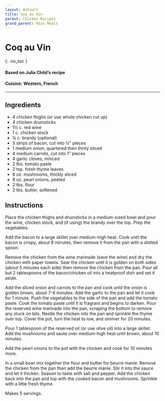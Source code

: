 ```yaml
---
layout: default
title: Coq au Vin
parent: Chicken Recipes
grand_parent: Main Meals
---
```


# Coq au Vin
{: .no_toc }
#### Based on Julia Child’s recipe

#### Cuisine: Western, French
---

## Ingredients
<ul>
	<li>4 chicken thighs (or use whole chicken cut up)</li>
	<li>4 chicken drumsticks</li>
	<li>1½ c. red wine</li>
	<li>1 c. chicken stock</li>
	<li>¼ c. brandy (optional)</li>
	<li>3 strips of bacon, cut into ½” pieces</li>
	<li>1 medium onion, quartered then thinly sliced</li>
	<li>4 medium carrots, cut into 1” pieces</li>
	<li>4 garlic cloves, minced</li>
	<li>2 tbs. tomato paste</li>
	<li>2 tsp. fresh thyme leaves</li>
	<li>8 oz. mushrooms, thickly sliced</li>
	<li>8 oz. pearl onions, peeled</li>
	<li>2 tbs. flour</li>
	<li>2 tbs. butter, softened</li>
</ul>

## Instructions
Place the chicken thighs and drumsticks in a medium-sized bowl and pour the wine, chicken stock, and (if using) the brandy over the top. Prep the vegetables. 

Add the bacon to a large skillet over medium-high heat. Cook until the bacon is crispy, about 8 minutes, then remove it from the pan with a slotted spoon. 

Remove the chicken from the wine marinade (save the wine) and dry the chicken with paper towels. Sear the chicken until it is golden on both sides (about 5 minutes each side) then remove the chicken from the pan. Pour all but 2 tablespoons of the bacon/chicken oil into a heatproof dish and set it aside.

Add the sliced onion and carrots to the pan and cook until the onion is golden brown, about 7-8 minutes. Add the garlic to the pan and let it cook for 1 minute. Push the vegetables to the side of the pan and add the tomato paste. Cook the tomato paste until it is fragrant and begins to darken. Pour the reserved wine marinade into the pan, scraping the bottom to remove any stuck on bits. Nestle the chicken into the pan and sprinkle the thyme over top. Cover the pot, turn the heat to low, and simmer for 20 minutes. 

Pour 1 tablespoon of the reserved oil (or use olive oil) into a large skillet. Add the mushrooms and saute over medium-high heat until brown, about 10 minutes. 

Add the pearl onions to the pot with the chicken and cook for 10 minutes more. 

In a small bowl mix together the flour and butter for beurre manie. Remove the chicken from the pan then add the beurre manie. Stir it into the sauce and let it thicken. Season to taste with salt and pepper. Add the chicken back into the pan and top with the cooked bacon and mushrooms. Sprinkle with a little fresh thyme. 

Makes 5 servings.